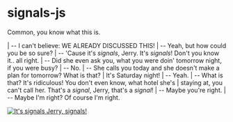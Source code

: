 # signals-js

Common, you know what this is.

| -- I can't believe: WE ALREADY DISCUSSED THIS!
| -- Yeah, but how could you be so sure?
| -- 'Cause it's *signals*, Jerry. It's *signals*! Don't you know it.. all right.
| -- Did she even ask you, what you were doin' tomorrow night, if you were busy?
| -- No.
| -- She calls you today and she doesn't make a plan for tomorrow? What is that?
| It's Saturday night!
| -- Yeah.
| -- What is that? It's ridiculous! You don't even know, what hotel she's
| staying at, you can't call her. That's a *signal*, Jerry, that's a *signal*!
| -- Maybe you're right.
| -- Maybe I'm right? Of course I'm right.

[![It's signals Jerry, signals!](https://img.youtube.com/vi/IXvuWfLF06A/0.jpg)](https://youtu.be/IXvuWfLF06A)

